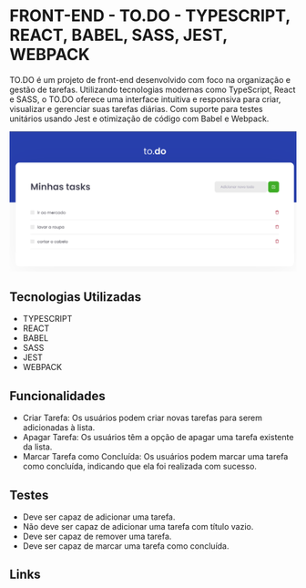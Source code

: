 # FRONT-END - TO.DO - TYPESCRIPT, REACT, BABEL, SASS, JEST, WEBPACK

TO.DO é um projeto de front-end desenvolvido com foco na organização e gestão de tarefas. Utilizando tecnologias modernas como TypeScript, React e SASS, o TO.DO oferece uma interface intuitiva e responsiva para criar, visualizar e gerenciar suas tarefas diárias. Com suporte para testes unitários usando Jest e otimização de código com Babel e Webpack.

![capa do readme.md](capa-readme.png)

## Tecnologias Utilizadas

- TYPESCRIPT
- REACT
- BABEL
- SASS
- JEST
- WEBPACK

## Funcionalidades

- Criar Tarefa: Os usuários podem criar novas tarefas para serem adicionadas à lista.
- Apagar Tarefa: Os usuários têm a opção de apagar uma tarefa existente da lista.
- Marcar Tarefa como Concluída: Os usuários podem marcar uma tarefa como concluída, indicando que ela foi realizada com sucesso.

## Testes

- Deve ser capaz de adicionar uma tarefa.
- Não deve ser capaz de adicionar uma tarefa com título vazio.
- Deve ser capaz de remover uma tarefa.
- Deve ser capaz de marcar uma tarefa como concluída.

## Links
